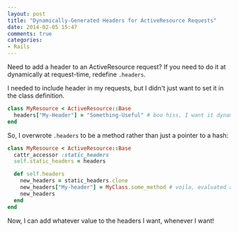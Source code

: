 ```yaml
---
layout: post
title: "Dynamically-Generated Headers for ActiveResource Requests"
date: 2014-02-05 15:47
comments: true
categories:
- Rails
---
```


Need to add a header to an ActiveResource request? If you need to do it at dynamically at request-time, redefine `.headers`.

<!-- more -->

I needed to include header in my requests, but I didn't just want to set it in the class definition.

```ruby
class MyResource < ActiveResource::Base
  headers["My-Header"] = "Something-Useful" # boo hiss, I want it dynamically!
end
```

So, I overwrote `.headers` to be a method rather than just a pointer to a hash:

```ruby
class MyResource < ActiveResource::Base
  cattr_accessor :static_headers
  self.static_headers = headers

  def self.headers
    new_headers = static_headers.clone
    new_headers["My-header"] = MyClass.some_method # voila, evaluated at request-time
    new_headers
  end
end
```

Now, I can add whatever value to the headers I want, whenever I want!
